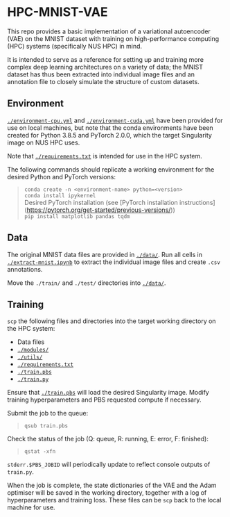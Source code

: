# HPC-MNIST-VAE  

This repo provides a basic implementation of a variational autoencoder (VAE) on 
the MNIST dataset with training on high-performance computing (HPC) systems 
(specifically NUS HPC) in mind.  

It is intended to serve as a reference for setting up and training more complex 
deep learning architectures on a variety of data; the MNIST dataset has thus 
been extracted into individual image files and an annotation file to closely 
simulate the structure of custom datasets.  

## Environment  

[```./environment-cpu.yml```](./environment-cpu.yml) and 
[```./environment-cuda.yml```](./environment-cuda.yml) have been provided for 
use on local machines, but note that the conda environments have been created 
for Python 3.8.5 and PyTorch 2.0.0, which the target Singularity image on NUS 
HPC uses.  

Note that [```./requirements.txt```](./requirements.txt) is intended for use in 
the HPC system.    

The following commands should replicate a working environment for the desired 
Python and PyTorch versions:  
> ```conda create -n <environment-name> python=<version>```  
> ```conda install ipykernel```  
> Desired PyTorch installation (see [PyTorch installation instructions]
> (https://pytorch.org/get-started/previous-versions/))  
> ```pip install matplotlib pandas tqdm```  

## Data  

The original MNIST data files are provided in [```./data/```](./data/). Run all 
cells in [```./extract-mnist.ipynb```](./extract-mnist.ipynb) to extract the 
individual image files and create ```.csv``` annotations.  

Move the ```./train/``` and ```./test/``` directories into 
[```./data/```](./data/).  

## Training  

```scp``` the following files and directories into the target working directory 
on the HPC system:  
* Data files  
* [```./modules/```](./modules/)  
* [```./utils/```](./utils/)  
* [```./requirements.txt```](./requirements.txt)  
* [```./train.pbs```](./train.pbs)
* [```./train.py```](./train.py)  

Ensure that [```./train.pbs```](./train.pbs) will load the desired Singularity 
image. Modify training hyperparameters and PBS requested compute if necessary.  

Submit the job to the queue:  
> ```qsub train.pbs```  

Check the status of the job (Q: queue, R: running, E: error, F: finished):  
> ```qstat -xfn```  

```stderr.$PBS_JOBID``` will periodically update to reflect console outputs of 
```train.py```.  

When the job is complete, the state dictionaries of the VAE and the Adam 
optimiser will be saved in the working directory, together with a log of 
hyperparameters and training loss. These files can be ```scp``` back to the 
local machine for use.  